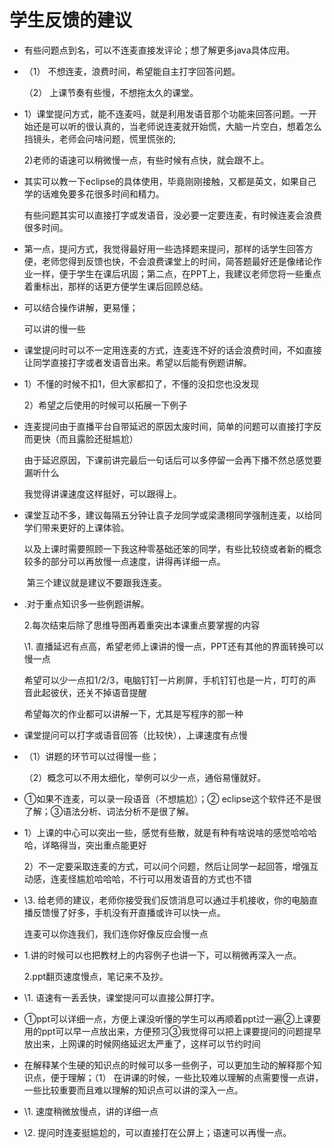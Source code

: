 # 学生反馈的建议

- 有些问题点到名，可以不连麦直接发评论；想了解更多java具体应用。

- （1）     不想连麦，浪费时间，希望能自主打字回答问题。

  （2）     上课节奏有些慢，不想拖太久的课堂。

- 1）课堂提问方式，能不连麦吗，就是利用发语音那个功能来回答问题。一开始还是可以听的很认真的，当老师说连麦就开始慌，大脑一片空白，想着怎么挡镜头，老师会问啥问题，慌里慌张的;

  2)老师的语速可以稍微慢一点，有些时候有点快，就会跟不上。

- 其实可以教一下eclipse的具体使用，毕竟刚刚接触，又都是英文，如果自己学的话难免要多花很多时间和精力。

  有些问题其实可以直接打字或发语音，没必要一定要连麦，有时候连麦会浪费很多时间。

- 第一点，提问方式，我觉得最好用一些选择题来提问，那样的话学生回答方便，老师您得到反馈也快，不会浪费课堂上的时间，简答题最好还是像绪论作业一样，便于学生在课后巩固；第二点，在PPT上，我建议老师您将一些重点着重标出，那样的话更方便学生课后回顾总结。

- 可以结合操作讲解，更易懂；

  可以讲的慢一些

- 课堂提问时可以不一定用连麦的方式，连麦连不好的话会浪费时间，不如直接让同学直接打字或者发语音出来。希望以后能有例题讲解。

- 1）不懂的时候不扣1，但大家都扣了，不懂的没扣您也没发现

  2）希望之后使用的时候可以拓展一下例子

- 连麦提问由于直播平台自带延迟的原因太废时间，简单的问题可以直接打字反而更快（而且露脸还挺尴尬）

  由于延迟原因，下课前讲完最后一句话后可以多停留一会再下播不然总感觉要漏听什么

  我觉得讲课速度这样挺好，可以跟得上。

- 课堂互动不多，建议每隔五分钟让袁子龙同学或梁潇栩同学强制连麦，以给同学们带来更好的上课体验。

  ​    以及上课时需要照顾一下我这种零基础还笨的同学，有些比较绕或者新的概念较多的部分可以再放慢一点速度，讲得再详细一点。

  ​    第三个建议就是建议不要跟我连麦。

- .对于重点知识多一些例题讲解。

  2.每次结束后除了思维导图再着重突出本课重点要掌握的内容

  \1.   直播延迟有点高，希望老师上课讲的慢一点，PPT还有其他的界面转换可以慢一点

  希望可以少一点扣1/2/3，电脑钉钉一片刷屏，手机钉钉也是一片，叮叮的声音此起彼伏，还关不掉语音提醒

  希望每次的作业都可以讲解一下，尤其是写程序的那一种

- 课堂提问可以打字或语音回答（比较快），上课速度有点慢

- （1）讲题的环节可以过得慢一些；

  （2）概念可以不用太细化，举例可以少一点，通俗易懂就好。

- ①如果不连麦，可以录一段语音（不想尴尬）；② eclipse这个软件还不是很了解；③语法分析、词法分析不是很了解。

- 1）上课的中心可以突出一些，感觉有些散，就是有种有啥说啥的感觉哈哈哈哈，详略得当，突出重点能更好

   2）不一定要采取连麦的方式，可以问个问题，然后让同学一起回答，增强互动感，连麦怪尴尬哈哈哈，不行可以用发语音的方式也不错

- \3.  给老师的建议，老师你接受我们反馈消息可以通过手机接收，你的电脑直播反馈慢了好多，手机没有开直播或许可以快一点。

  连麦可以你连我们，我们连你好像反应会慢一点

- 1.讲的时候可以也把教材上的内容例子也讲一下，可以稍微再深入一点。 

  2.ppt翻页速度慢点，笔记来不及抄。

- \1.  语速有一丢丢快，课堂提问可以直接公屏打字。

- ①ppt可以详细一点，方便上课没听懂的学生可以再顺着ppt过一遍②上课要用的ppt可以早一点放出来，方便预习③我觉得可以把上课要提问的问题提早放出来，上网课的时候网络延迟太严重了，这样可以节约时间

- 在解释某个生硬的知识点的时候可以多一些例子，可以更加生动的解释那个知识点，便于理解；（1）     在讲课的时候，一些比较难以理解的点需要慢一点讲，一些比较重要而且难以理解的知识点可以讲的深入一点。

- \1.  速度稍微放慢点，讲的详细一点

- \2.  提问时连麦挺尴尬的，可以直接打在公屏上；语速可以再慢一点。

